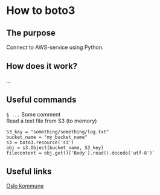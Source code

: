 # How to boto3

## The purpose
Connect to AWS-service using Python.

## How does it work?
...

## Useful commands
`$ ...` Some comment<br/>
Read a text file from S3 (to memory)
```
S3_key = "something/something/log.txt"
bucket_name = "my_bucket_name"
s3 = boto3.resource('s3')
obj = s3.Object(bucket_name, S3_key)
filecontent = obj.get()['Body'].read().decode('utf-8')`
```

## Useful links
[Oslo kommune](https://www.oslo.kommune.no/)

